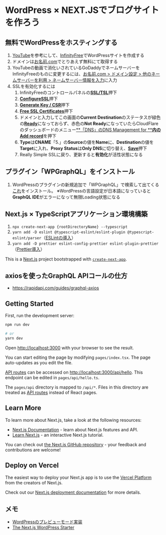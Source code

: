 
# WordPress × NEXT.JSでブログサイトを作ろう

## 無料でWordPressをホスティングする

1. [YouTube](https://www.youtube.com/watch?v=7uNvYHyBNa0&t=1462s)を参考にして、[InfinityFree](https://app.infinityfree.net/)でWordPressサイトを作成する
2. ドメインは[お名前.com](https://www.onamae.com/)でとりあえず無料にて取得する
3. YouTubeの動画で消化いされているGoDaddyでネームサーバーをInfinityFreeのものに変更するには、[お名前.com > ドメイン設定 > 他のネームサーバーを利用 > ネームサーバー情報を入力](https://gyazo.com/f7d3ee18abb6f31a2d46fe95dd9d02c4)に入力
4. SSLを有効化するには
   1. InfinityFreeのコントロールパネルの[**SSL/TSL**](https://gyazo.com/bb001dfac69fea1c90414a628316cece)押下
   2. [**ConfigureSSL**](https://gyazo.com/704f35d990dc4722d902722f8c427cd6)押下
   3. [**Generate Key / CSR**](https://gyazo.com/ffa71af46fa2f0595c43358f8fd41898)押下
   4. [**Free SSL Certificates**](https://gyazo.com/95e0832880a094ca3ab20123def2d337)押下
   5. ドメインと入力してこの画面の**Current Destination**のステータスが緑色の[**Ready**](https://gyazo.com/3b48a8e338b0cc91dfc3570c5f3b460d)になっておらず、赤色の**Not Ready**になっていたらCloudFlareのダッシュボードのメニュー[**「DNS」のDNS Management for ****内のAdd record**](https://gyazo.com/12cdf216f6041be8fbd78abc1d636544)を押下
   6. **Type**は**CNAME**「5.」の**Source**の値を**Name**に、**Destination**の値を**Target**に入れ、**Proxy Status**は**Only DNS**に切り替え、[**Save**](https://gyazo.com/bcd7b59af72a743806da3a0bfff4bf8a)押下
   7. Really Simple SSLに戻り、更新すると**有効化**が活性状態になる

## プラグイン「WPGraphQL」をインストール

1. WordPressのプラグインの新規追加で「WPGraphQL」で検索して出てくる[これ](https://gyazo.com/8a09807b35f532bde95310e1b3c98507)をインストール。 ※WordPressの言語設定が日本語になっていると**GraphQL IDE**がエラーになって無限Loading状態になる

## Next.js × TypeScriptアプリケーション環境構築

1. `npx create-next-app {rootDirectoryName} --typescript`
2. `yarn add -D eslint @typescript-eslint/eslint-plugin @typescript-eslint/parser`（[ESLintの導入](https://mo-gu-mo-gu.com/create-next-app-typescript/)）
3. `yarn add -D prettier eslint-config-prettier eslint-plugin-prettier`（[Prettier導入](https://mo-gu-mo-gu.com/create-next-app-typescript/#:~:text=%E3%81%AF%E3%81%93%E3%81%A1%E3%82%89%E3%81%A7%E3%81%99%E3%80%82-,Prettier%E5%B0%8E%E5%85%A5,-Prettier%E3%81%AF%E3%80%81%E3%82%B3%E3%83%BC%E3%83%89)）

This is a [Next.js](https://nextjs.org/) project bootstrapped with [`create-next-app`](https://github.com/vercel/next.js/tree/canary/packages/create-next-app).

## axiosを使ったGraphQL APIコールの仕方

- https://rapidapi.com/guides/graphql-axios

## Getting Started

First, run the development server:

```bash
npm run dev

# or
yarn dev
```

Open [http://localhost:3000](http://localhost:3000) with your browser to see the result.

You can start editing the page by modifying `pages/index.tsx`. The page auto-updates as you edit the file.

[API routes](https://nextjs.org/docs/api-routes/introduction) can be accessed on [http://localhost:3000/api/hello](http://localhost:3000/api/hello). This endpoint can be edited in `pages/api/hello.ts`.

The `pages/api` directory is mapped to `/api/*`. Files in this directory are treated as [API routes](https://nextjs.org/docs/api-routes/introduction) instead of React pages.

## Learn More

To learn more about Next.js, take a look at the following resources:

- [Next.js Documentation](https://nextjs.org/docs) - learn about Next.js features and API.
- [Learn Next.js](https://nextjs.org/learn) - an interactive Next.js tutorial.

You can check out [the Next.js GitHub repository](https://github.com/vercel/next.js/) - your feedback and contributions are welcome!

## Deploy on Vercel

The easiest way to deploy your Next.js app is to use the [Vercel Platform](https://vercel.com/new?utm_medium=default-template&filter=next.js&utm_source=create-next-app&utm_campaign=create-next-app-readme) from the creators of Next.js.

Check out our [Next.js deployment documentation](https://nextjs.org/docs/deployment) for more details.

## メモ

- [WordPressのプレビューモード実装](https://tsh.io/blog/headless-wordpress-as-an-api-for-a-next-js-application/)
- [The Next.js WordPress Starter](https://webdevstudios.github.io/nextjs-wordpress-starter/)

